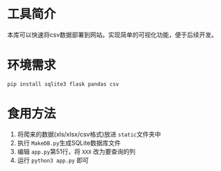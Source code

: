 # 工具简介

本库可以快速将csv数据部署到网站。实现简单的可视化功能，便于后续开发。

# 环境需求

```shell
pip install sqlite3 flask pandas csv
```

# 食用方法

1. 将爬来的数据(xls/xlsx/csv格式)放进 `static`文件夹中
2. 执行 `MakeDB.py`生成SQLite数据库文件
3. 编辑 `app.py`第51行，将 `XXX` 改为要查询的列
4. 运行 `python3 app.py` 即可

